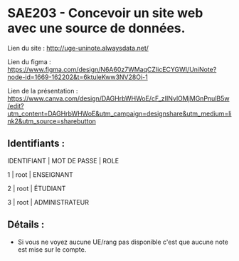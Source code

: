 # SAE203 - Concevoir un site web avec une source de données.

Lien du site : http://uge-uninote.alwaysdata.net/

Lien du figma : https://www.figma.com/design/N6A60z7WMaqCZIicECYGWI/UniNote?node-id=1669-162202&t=6ktuleKww3NV28Oi-1

Lien de la présentation : https://www.canva.com/design/DAGHrbWHWoE/cF_zIINvlOMjMGnPnulB5w/edit?utm_content=DAGHrbWHWoE&utm_campaign=designshare&utm_medium=link2&utm_source=sharebutton

Identifiants :
-

IDENTIFIANT | MOT DE PASSE | ROLE

1           | root         | ENSEIGNANT

2           | root         | ÉTUDIANT

3           | root         | ADMINISTRATEUR

Détails :
-
- Si vous ne voyez aucune UE/rang pas disponible c'est que aucune note est mise sur le compte.

